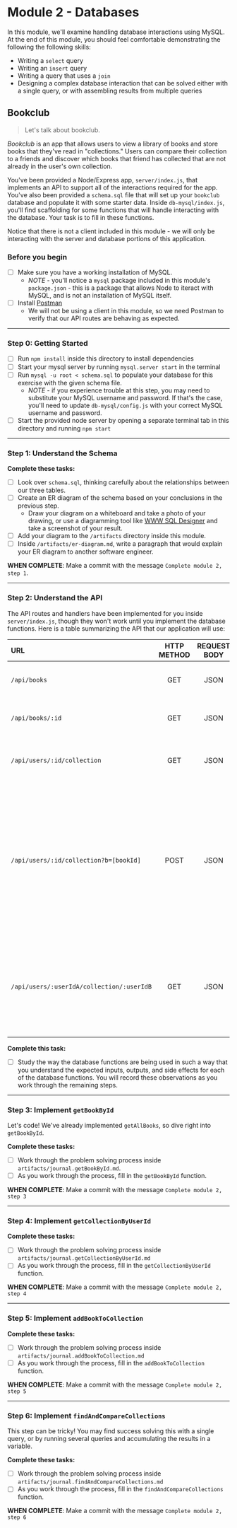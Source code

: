 # Module 2 - Databases

In this module, we'll examine handling database interactions using MySQL. At the end of this module, you should feel comfortable demonstrating the following the following skills:
- Writing a `select` query
- Writing an `insert` query
- Writing a query that uses a `join`
- Designing a complex database interaction that can be solved either with a single query, or with assembling results from multiple queries

## Bookclub
> Let's talk about bookclub.

*Bookclub* is an app that allows users to view a library of books and store books that they've read in "collections." Users can compare their collection to a friends and discover which books that friend has collected that are not already in the user's own collection.

You've been provided a Node/Express app, `server/index.js`, that implements an API to support all of the interactions required for the app. You've also been provided a `schema.sql` file that will set up your `bookclub` database and populate it with some starter data. Inside `db-mysql/index.js`, you'll find scaffolding for some functions that will handle interacting with the database. Your task is to fill in these functions.

Notice that there is not a client included in this module - we will only be interacting with the server and database portions of this application.

### Before you begin
- [ ] Make sure you have a working installation of MySQL.
  - *NOTE* - you'll notice a `mysql` package included in this module's `package.json` - this is a package that allows Node to iteract with MySQL, and is not an installation of MySQL itself.
- [ ] Install [Postman](https://www.getpostman.com/)
  - We will not be using a client in this module, so we need Postman to verify that our API routes are behaving as expected.
---
### Step 0: Getting Started

- [ ] Run `npm install` inside this directory to install dependencies
- [ ] Start your mysql server by running `mysql.server start` in the terminal
- [ ] Run `mysql -u root < schema.sql` to populate your database for this exercise with the given schema file.
  - *NOTE* - if you experience trouble at this step, you may need to substitute your MySQL username and password. If that's the case, you'll need to update `db-mysql/config.js` with your correct MySQL username and password.
- [ ] Start the provided node server by opening a separate terminal tab in this directory and running `npm start`

---
### Step 1: Understand the Schema

**Complete these tasks:**
- [ ] Look over `schema.sql`, thinking carefully about the relationships between our three tables.
- [ ] Create an ER diagram of the schema based on your conclusions in the previous step.
  - Draw your diagram on a whiteboard and take a photo of your drawing, or use a diagramming tool like [WWW SQL Designer](http://ondras.zarovi.cz/sql/demo/) and take a screenshot of your result.
- [ ] Add your diagram to the `/artifacts` directory inside this module.
- [ ] Inside `/artifacts/er-diagram.md`, write a paragraph that would explain your ER diagram to another software engineer.

**WHEN COMPLETE**: Make a commit with the message `Complete module 2, step 1`.

---
### Step 2: Understand the API

The API routes and handlers have been implemented for you inside `server/index.js`, though they won't work until you implement the database functions. Here is a table summarizing the API that our application will use:

| URL | HTTP METHOD | REQUEST BODY | RESULT |
|:----|:-----------:|:------------:|:-------|
| `/api/books` | GET | JSON | Respond with JSON of all the books |
| `/api/books/:id` | GET | JSON | Respond with JSON of one book |
| `/api/users/:id/collection` | GET | JSON | Respond with JSON of one user's collection |
| `/api/users/:id/collection?b=[bookId]` | POST | JSON | Add a book (included as a query parameter) to a user's collection (identified by the `:id` request parameter) and respond with JSON of that user's collection |
| `/api/users/:userIdA/collection/:userIdB` | GET | JSON | Respond with JSON of the books that are in **User B**'s collection that are *not found* in **User A**'s collection.

**Complete this task:**
- [ ] Study the way the database functions are being used in such a way that you understand the expected inputs, outputs, and side effects for each of the database functions. You will record these observations as you work through the remaining steps.

---
### Step 3: Implement `getBookById`
Let's code! We've already implemented `getAllBooks`, so dive right into `getBookById`.

**Complete these tasks:**
- [ ] Work through the problem solving process inside `artifacts/journal.getBookById.md`.
- [ ] As you work through the process, fill in the `getBookById` function.

**WHEN COMPLETE**: Make a commit with the message `Complete module 2, step 3`

---
### Step 4: Implement `getCollectionByUserId`

**Complete these tasks:**
- [ ] Work through the problem solving process inside `artifacts/journal.getCollectionByUserId.md`
- [ ] As you work through the process, fill in the `getCollectionByUserId` function.

**WHEN COMPLETE**: Make a commit with the message `Complete module 2, step 4`


---
### Step 5: Implement `addBookToCollection`

**Complete these tasks:**
- [ ] Work through the problem solving process inside `artifacts/journal.addBookToCollection.md`
- [ ] As you work through the process, fill in the `addBookToCollection` function.

**WHEN COMPLETE**: Make a commit with the message `Complete module 2, step 5`

---
### Step 6: Implement `findAndCompareCollections`
This step can be tricky! You may find success solving this with a single query, or by running several queries and accumulating the results in a variable.

**Complete these tasks:**
- [ ] Work through the problem solving process inside `artifacts/journal.findAndCompareCollections.md`
- [ ] As you work through the process, fill in the `findAndCompareCollections` function.

**WHEN COMPLETE**: Make a commit with the message `Complete module 2, step 6`
